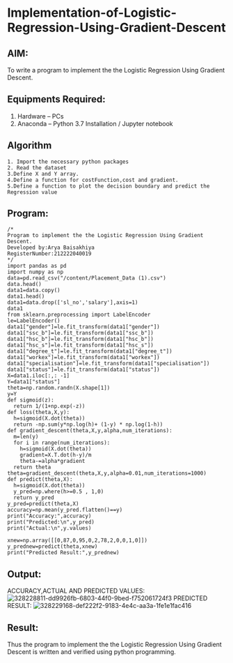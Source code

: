 # Implementation-of-Logistic-Regression-Using-Gradient-Descent

## AIM:
To write a program to implement the the Logistic Regression Using Gradient Descent.

## Equipments Required:
1. Hardware – PCs
2. Anaconda – Python 3.7 Installation / Jupyter notebook

## Algorithm
```
1. Import the necessary python packages
2. Read the dataset
3.Define X and Y array.
4.Define a function for costFunction,cost and gradient.
5.Define a function to plot the decision boundary and predict the Regression value
```
## Program:
```
/*
Program to implement the the Logistic Regression Using Gradient Descent.
Developed by:Arya Baisakhiya  
RegisterNumber:212222040019  
*/
import pandas as pd
import numpy as np
data=pd.read_csv("/content/Placement_Data (1).csv")
data.head()
data1=data.copy()
data1.head()
data1=data.drop(['sl_no','salary'],axis=1)
data1
from sklearn.preprocessing import LabelEncoder
le=LabelEncoder()
data1["gender"]=le.fit_transform(data1["gender"])
data1["ssc_b"]=le.fit_transform(data1["ssc_b"])
data1["hsc_b"]=le.fit_transform(data1["hsc_b"])
data1["hsc_s"]=le.fit_transform(data1["hsc_s"])
data1["degree_t"]=le.fit_transform(data1["degree_t"])
data1["workex"]=le.fit_transform(data1["workex"])
data1["specialisation"]=le.fit_transform(data1["specialisation"])
data1["status"]=le.fit_transform(data1["status"])
X=data1.iloc[:,: -1]
Y=data1["status"]
theta=np.random.randn(X.shape[1])
y=Y
def sigmoid(z):
  return 1/(1+np.exp(-z))
def loss(theta,X,y):
  h=sigmoid(X.dot(theta))
  return -np.sum(y*np.log(h)+ (1-y) * np.log(1-h))
def gradient_descent(theta,X,y,alpha,num_iterations):
  m=len(y)
  for i in range(num_iterations):
    h=sigmoid(X.dot(theta))
    gradient=X.T.dot(h-y)/m
    theta-=alpha*gradient
  return theta
theta=gradient_descent(theta,X,y,alpha=0.01,num_iterations=1000)
def predict(theta,X):
  h=sigmoid(X.dot(theta))
  y_pred=np.where(h>=0.5 , 1,0)
  return y_pred
y_pred=predict(theta,X)
accuracy=np.mean(y_pred.flatten()==y)
print("Accuracy:",accuracy)
print("Predicted:\n",y_pred)
print("Actual:\n",y.values)

xnew=np.array([[0,87,0,95,0,2,78,2,0,0,1,0]])
y_prednew=predict(theta,xnew)
print("Predicted Result:",y_prednew)
```

## Output:
ACCURACY,ACTUAL AND PREDICTED VALUES:
![328228811-dd9926fb-6803-44f0-9bed-f752061724f3](https://github.com/aryabaisakhiya/-Implementation-of-Logistic-Regression-Using-Gradient-Descent/assets/119393645/54003d4d-c7b5-4062-bafb-373bfbb68282)
PREDICTED RESULT:
![328229168-def222f2-9183-4e4c-aa3a-1fe1e1fac416](https://github.com/aryabaisakhiya/-Implementation-of-Logistic-Regression-Using-Gradient-Descent/assets/119393645/2ffdee0a-b165-4da7-b1bb-d6f06c6695fb)




## Result:
Thus the program to implement the the Logistic Regression Using Gradient Descent is written and verified using python programming.

